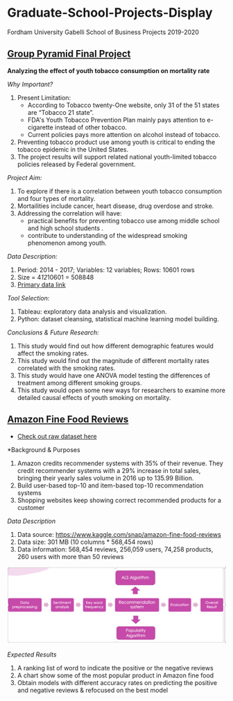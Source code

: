 # Graduate-School-Projects-Display
Fordham University Gabelli School of Business Projects 2019-2020

## [Group Pyramid Final Project](https://github.com/byzeng97/Graduate-School-Projects-Display/tree/main/Group%20Pyramid%20Final%20Project)
**Analyzing the effect of youth tobacco consumption on mortality rate**

*Why Important?* 
1. Present Limitation:
   - According to Tobacco twenty-One website, only 31 of the 51 states are “Tobacco 21 state”. 
   - FDA's Youth Tobacco Prevention Plan mainly pays attention to e-cigarette instead of other tobacco.
   - Current policies pays more attention on alcohol instead of tobacco.
2. Preventing tobacco product use among youth is critical to ending the tobacco epidemic in the United States.
3. The project results will support related national youth-limited tobacco policies released by Federal government. 

*Project Aim:*
1. To explore if there is a correlation between youth tobacco consumption and four types of mortality.
2. Mortailities include cancer, heart disease, drug overdose and stroke.
3. Addressing the correlation will have:
   - practical benefits for preventing tobacco use among middle school and high school students .
   - contribute to understanding of the widespread smoking phenomenon among youth.

*Data Description:* 
1. Period: 2014 - 2017; Variables: 12 variables; Rows: 10601 rows
2. Size = 4*12*10601 = 508848
3. [Primary data link](https://chronicdata.cdc.gov/Survey-Data/Youth-Tobacco-Survey-YTS-Data/4juz-x2tp)

*Tool Selection:*
1. Tableau: exploratory data analysis and visualization. 
2. Python: dataset cleansing, statistical machine learning model building.

*Conclusions & Future Research:*
1. This study would find out how different demographic features would affect the smoking rates.
2. This study would find out the magnitude of different mortality rates correlated with the smoking rates.
3. This study would have one ANOVA model testing the differences of treatment among different smoking groups.
4. This study would open some new ways for researchers to examine more detailed causal effects of youth smoking on mortality.


## [Amazon Fine Food Reviews](https://github.com/byzeng97/Graduate-School-Projects-Display/tree/main/Amazon%20fine%20food%20reviews)
- [Check out raw dataset here](https://github.com/byzeng97/Graduate-School-Projects-Display/tree/master/Desktop/MSBA%20/Big%20Data%20Analytics/project/Amazon%20fine%20food%20reviews) 

*Background & Purposes
1. Amazon credits recommender systems with 35% of their revenue. They credit recommender systems with a 29% increase in total sales, bringing their yearly sales volume in 2016 up to 135.99 Billion.
2. Build user-based top-10 and item-based top-10 recommendation systems
3. Shopping websites keep showing correct recommended products for a customer

*Data Description*
1. Data source: https://www.kaggle.com/snap/amazon-fine-food-reviews
2. Data size: 301 MB (10 columns * 568,454 rows)
3. Data information: 568,454 reviews, 256,059 users, 74,258 products, 260 users with more than 50 reviews

![Methodology Illustation](https://github.com/byzeng97/Graduate-School-Projects-Display/blob/main/Amazon%20fine%20food%20reviews/Methodology%20Illustration.png)

*Expected Results*
1. A ranking list of word to indicate the positive or the negative reviews
2. A chart show some of the most popular product in Amazon fine food
3. Obtain models with different accuracy rates on predicting the positive and negative reviews & refocused on the best model 


